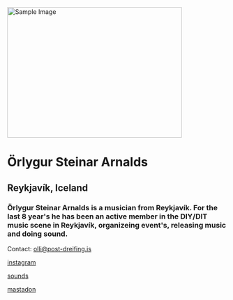 <img src="https://github.com/user-attachments/assets/e506ba5f-13d1-49e9-8785-a370a1efbca6" alt="Sample Image" width="400" height="300">

# Örlygur Steinar Arnalds

## Reykjavík, Iceland

### Örlygur Steinar Arnalds is a musician from Reykjavík. For the last 8 year's he has been an active member in the DIY/DIT music scene in Reykjavík, organizeing event's, releasing music and doing sound.

Contact: olli@post-dreifing.is

[instagram](https://www.instagram.com/olli_steini/)

[sounds](https://soundcloud.com/rlygur-steinar-arnalds)

[mastadon](https://post.lurk.org/@olli_steini)




